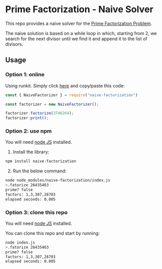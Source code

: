 # Prime Factorization - Naive Solver

This repo provides a naive solver for the [Prime Factorization Problem](https://en.wikipedia.org/wiki/Integer_factorization).

The naive solution is based on a while loop in which, starting from 2, we search for the next divisor until we find it and append it to the list of divisors.

## Usage

### Option 1: online

Using runkit. Simply click [here](https://npm.runkit.com/naive-factorization) and copy/paste this code:
```javascript
const { NaiveFactorizer } = require("naive-factorization")

const factorizer = new NaiveFactorizer();

factorizer.factorize(3746264);
factorizer.print();

```

### Option 2: use npm

You will need [node JS](https://nodejs.org/en/) installed.

1. Install the library:
```sh
npm install naive-factorization
```
2. Run the below command:
```sh
node node_modules/naive-factorization/index.js
>.fatorize 26435463
prime? false
factors: 1,3,307,28703
elapsed seconds: 0.005
```

### Option 3: clone this repo

You will need [node JS](https://nodejs.org/en/) installed.

You can clone this repo and start by running:
```sh
node index.js
>.fatorize 26435463
prime? false
factors: 1,3,307,28703
elapsed seconds: 0.005
```
